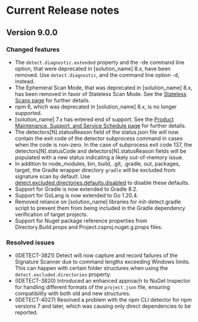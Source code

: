 # Current Release notes

## Version 9.0.0

### Changed features

* The `detect.diagnostic.extended` property and the -de command line option, that were deprecated in [solution_name] 8.x, have been removed. Use `detect.diagnostic`, and the command line option -d, instead.
* The Ephemeral Scan Mode, that was deprecated in [solution_name] 8.x, has been removed in favor of Stateless Scan Mode. See the [Stateless Scans page](runningdetect/statelessscan.md) for further details.
* npm 6, which was deprecated in [solution_name] 8.x, is no longer supported.
* [solution_name] 7.x has entered end of support. See the [Product Maintenance, Support, and Service Schedule page](https://sig-product-docs.synopsys.com/bundle/blackduck-compatibility/page/topics/Support-and-Service-Schedule.html) for further details.
* The detectors\[N\].statusReason field of the status.json file will now contain the exit code of the detector subprocess command in cases when the code is non-zero.
  In the case of subprocess exit code 137, the detectors\[N\].statusCode and detectors\[N\].statusReason fields will be populated with a new status indicating a likely out-of-memory issue.
* In addition to node_modules, bin, build, .git, .gradle, out, packages, target, the Gradle wrapper directory `gradle` will be excluded from signature scan by default. Use
  [detect.excluded.directories.defaults.disabled](properties/configuration/paths.md#detect-excluded-directories-defaults-disabled-advanced) to disable these defaults.
* Support for Gradle is now extended to Gradle 8.2.
* Support for GoLang is now extended to Go 1.20.4.
* Removed reliance on [solution_name] libraries for init-detect.gradle script to prevent them from being included in the Gradle dependency verification of target projects.
* Support for Nuget package reference properties from Directory.Build.props and Project.csproj.nuget.g.props files.

### Resolved issues

* (IDETECT-3821) Detect will now capture and record failures of the Signature Scanner due to command lengths exceeding Windows limits. This can happen with certain folder structures when using the `detect.excluded.directories` property.
* (IDETECT-3820) Introduced an enhanced approach to NuGet Inspector for handling different formats of the `project.json` file, ensuring compatibility with both old and new structures.
* (IDETECT-4027) Resolved a problem with the npm CLI detector for npm versions 7 and later, which was causing only direct dependencies to be reported.
